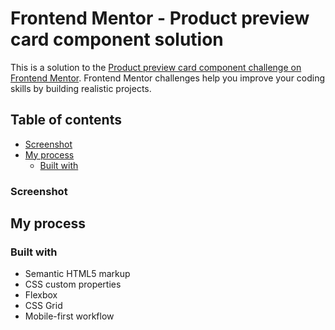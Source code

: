 # Frontend Mentor - Product preview card component solution

This is a solution to the [Product preview card component challenge on Frontend Mentor](https://www.frontendmentor.io/challenges/product-preview-card-component-GO7UmttRfa). Frontend Mentor challenges help you improve your coding skills by building realistic projects.

## Table of contents

- [Screenshot](#screenshot)
- [My process](#my-process)
  - [Built with](#built-with)

### Screenshot

## My process

### Built with

- Semantic HTML5 markup
- CSS custom properties
- Flexbox
- CSS Grid
- Mobile-first workflow
